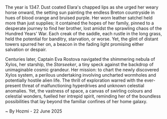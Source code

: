 
The year is 1347.  Dust coated Elara's chapped lips as she urged her weary horse onward, the setting sun painting the endless Breton countryside in hues of blood orange and bruised purple.  Her worn leather satchel held more than just supplies; it contained the hopes of her family, pinned to a desperate journey to find her brother, lost amidst the sprawling chaos of the Hundred Years' War. Each creak of the saddle, each rustle in the long grass, held the potential for banditry, starvation, or worse. Yet, the glint of distant towers spurred her on, a beacon in the fading light promising either salvation or despair.


Centuries later, Captain Eva Rostova navigated the shimmering nebula of Xylos, her starship, the *Starseeker*, a tiny speck against the backdrop of unimaginable cosmic grandeur.  Her mission: to chart the newly discovered Xylos system, a perilous undertaking involving uncharted wormholes and potentially hostile alien life.  The thrill of exploration warred with the ever-present threat of malfunctioning hyperdrives and unknown celestial anomalies. Yet, the vastness of space, a canvas of swirling colours and celestial wonders, fuelled her intrepid spirit, reminding her of the boundless possibilities that lay beyond the familiar confines of her home galaxy.

~ By Hozmi - 22 June 2025
